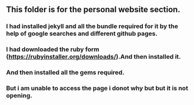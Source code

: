 ## This folder is for the personal website section.
### I had installed jekyll and all the bundle required for it by the help of google searches and different github pages.
### I had downloaded the ruby form (https://rubyinstaller.org/downloads/).And then installed it.
### And then installed all the gems required.
### But i am unable to access the page i donot why but but it is not opening. 

